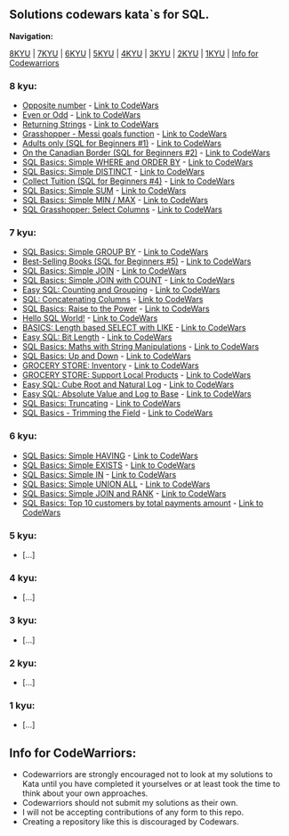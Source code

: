 ## Solutions codewars kata\`s for SQL.


**Navigation:**

[8KYU](https://github.com/ZaytsevNS/python_codewars/tree/main/SQL#8-kyu) | [7KYU](https://github.com/ZaytsevNS/python_codewars/tree/main/SQL#7-kyu) | [6KYU](https://github.com/ZaytsevNS/python_codewars/tree/main/SQL#6-kyu) | [5KYU](https://github.com/ZaytsevNS/python_codewars/tree/main/SQL#5-kyu) | [4KYU](https://github.com/ZaytsevNS/python_codewars/tree/main/SQL#4-kyu) | [3KYU](https://github.com/ZaytsevNS/python_codewars/tree/main/SQL#3-kyu) | [2KYU](https://github.com/ZaytsevNS/python_codewars/tree/main/SQL#2-kyu) | [1KYU](https://github.com/ZaytsevNS/python_codewars/tree/main/SQL#1-kyu) | [Info for Codewarriors](https://github.com/ZaytsevNS/python_codewars/tree/main/SQL#info-for-codewarriors)

### 8 kyu:
- [Opposite number](https://github.com/ZaytsevNS/python_codewars/blob/main/SQL/8KYU/opposite_number.sql) - [Link to CodeWars](https://www.codewars.com/kata/56dec885c54a926dcd001095)
- [Even or Odd](https://github.com/ZaytsevNS/python_codewars/blob/main/SQL/8KYU/even_or_odd.sql) - [Link to CodeWars](https://www.codewars.com/kata/53da3dbb4a5168369a0000fe)
- [Returning Strings](https://github.com/ZaytsevNS/python_codewars/blob/main/SQL/8KYU/returning_strings.sql) - [Link to CodeWars](https://www.codewars.com/kata/55a70521798b14d4750000a4)
- [Grasshopper - Messi goals function](https://github.com/ZaytsevNS/python_codewars/blob/main/SQL/8KYU/grasshopper_messi_goals_function.sql) - [Link to CodeWars](https://www.codewars.com/kata/55f73be6e12baaa5900000d4)
- [Adults only (SQL for Beginners #1)](https://github.com/ZaytsevNS/python_codewars/blob/main/SQL/8KYU/adults_only.sql) - [Link to CodeWars](https://www.codewars.com/kata/590a95eede09f87472000213)
- [On the Canadian Border (SQL for Beginners #2)](https://github.com/ZaytsevNS/python_codewars/blob/main/SQL/8KYU/on_the_canadian_border.sql) - [Link to CodeWars](https://www.codewars.com/kata/590ba881fe13cfdcc20001b4)
- [SQL Basics: Simple WHERE and ORDER BY](https://github.com/ZaytsevNS/python_codewars/blob/main/SQL/8KYU/simple_where_and_order_by.sql) - [Link to CodeWars](https://www.codewars.com/kata/5809508cc47d327c12000084)
- [SQL Basics: Simple DISTINCT](https://github.com/ZaytsevNS/python_codewars/blob/main/SQL/8KYU/simple_distinct.sql) - [Link to CodeWars](https://www.codewars.com/kata/58111670e10b53be31000108)
- [Collect Tuition (SQL for Beginners #4)](https://github.com/ZaytsevNS/python_codewars/blob/main/SQL/8KYU/collect_tuition.sql) - [Link to CodeWars](https://www.codewars.com/kata/5910b0d378cc2ba91400000b)
- [SQL Basics: Simple SUM](https://github.com/ZaytsevNS/python_codewars/blob/main/SQL/8KYU/simple_sum.sql) - [Link to CodeWars](https://www.codewars.com/kata/58110da0009b4f7ef80000ad)
- [SQL Basics: Simple MIN / MAX](https://github.com/ZaytsevNS/python_codewars/blob/main/SQL/8KYU/simple_min_max.sql) - [Link to CodeWars](https://www.codewars.com/kata/581113dce10b531b1d0000bd)
- [SQL Grasshopper: Select Columns](https://github.com/ZaytsevNS/python_codewars/blob/main/SQL/8KYU/select_columns.sql) - [Link to CodeWars](https://www.codewars.com/kata/582365c18917435ab3000020)

### 7 kyu:
- [SQL Basics: Simple GROUP BY](https://github.com/ZaytsevNS/python_codewars/blob/main/SQL/7KYU/simple_group_by.sql) - [Link to CodeWars](https://www.codewars.com/kata/58111f4ee10b5301a7000175)
- [Best-Selling Books (SQL for Beginners #5)](https://github.com/ZaytsevNS/python_codewars/blob/main/SQL/7KYU/best_selling_books.sql) - [Link to CodeWars](https://www.codewars.com/kata/591127cbe8b9fb05bd00004b)
- [SQL Basics: Simple JOIN](https://github.com/ZaytsevNS/python_codewars/blob/main/SQL/7KYU/simple_join.sql) - [Link to CodeWars](https://www.codewars.com/kata/5802e32dd8c944e562000020)
- [SQL Basics: Simple JOIN with COUNT](https://github.com/ZaytsevNS/python_codewars/blob/main/SQL/7KYU/simple_join_with_count.sql) - [Link to CodeWars](https://www.codewars.com/kata/580918e24a85b05ad000010c)
- [Easy SQL: Counting and Grouping](https://github.com/ZaytsevNS/python_codewars/blob/main/SQL/7KYU/counting_and_grouping.sql) - [Link to CodeWars](https://www.codewars.com/kata/594633020a561e329a0000a2)
- [SQL: Concatenating Columns](https://github.com/ZaytsevNS/python_codewars/blob/main/SQL/7KYU/concatenating_columns.sql) - [Link to CodeWars](https://www.codewars.com/kata/59440034e94fae05b2000073)
- [SQL Basics: Raise to the Power](https://github.com/ZaytsevNS/python_codewars/blob/main/SQL/7KYU/raise_to_the_power.sql) - [Link to CodeWars](https://www.codewars.com/kata/594a8f653b5b4e8f3d000035)
- [Hello SQL World!](https://github.com/ZaytsevNS/python_codewars/blob/main/SQL/7KYU/hello_sql_world.sql) - [Link to CodeWars](https://www.codewars.com/kata/581283eb0a5fb13e06000020)
- [BASICS: Length based SELECT with LIKE](https://github.com/ZaytsevNS/python_codewars/blob/main/SQL/7KYU/length_based_select_with_like.sql) - [Link to CodeWars](https://www.codewars.com/kata/5a8d94d3ba1bb569e5000198)
- [Easy SQL: Bit Length](https://github.com/ZaytsevNS/python_codewars/blob/main/SQL/7KYU/bit_length.sql) - [Link to CodeWars](https://www.codewars.com/kata/594900e16fd782a607000059)
- [SQL Basics: Maths with String Manipulations](https://github.com/ZaytsevNS/python_codewars/blob/main/SQL/7KYU/maths_with_string_manipulations.sql) - [Link to CodeWars](https://www.codewars.com/kata/594901ba44645fd7bd00005f)
- [SQL Basics: Up and Down](https://github.com/ZaytsevNS/python_codewars/blob/main/SQL/7KYU/up_and_down.sql) - [Link to CodeWars](https://www.codewars.com/kata/595a3ba3843b0cbf8e000004)
- [GROCERY STORE: Inventory](https://github.com/ZaytsevNS/python_codewars/blob/main/SQL/7KYU/inventory.sql) - [Link to CodeWars](https://www.codewars.com/kata/5a8eb3fb57c562110f0000a1)
- [GROCERY STORE: Support Local Products](https://github.com/ZaytsevNS/python_codewars/blob/main/SQL/7KYU/support_local_products.sql) - [Link to CodeWars](https://www.codewars.com/kata/5a8ed96bfd8c066e7f00011a)
- [Easy SQL: Cube Root and Natural Log](https://github.com/ZaytsevNS/python_codewars/blob/main/SQL/7KYU/cube_root_and_natural_log.sql) - [Link to CodeWars](https://www.codewars.com/kata/594a6ad320ac16a54400007f)
- [Easy SQL: Absolute Value and Log to Base](https://github.com/ZaytsevNS/python_codewars/blob/main/SQL/7KYU/absolute_value_and_log_to_base.sql) - [Link to CodeWars](https://www.codewars.com/kata/594a8f2f7ca3c692a4000041)
- [SQL Basics: Truncating](https://github.com/ZaytsevNS/python_codewars/blob/main/SQL/7KYU/truncating.sql) - [Link to CodeWars](https://www.codewars.com/kata/594a8fa5a2db9e5f290000c3)
- [SQL Basics - Trimming the Field](https://github.com/ZaytsevNS/python_codewars/blob/main/SQL/7KYU/trimming_the_field.sql) - [Link to CodeWars](https://www.codewars.com/kata/59401c25c15cbeb58d000028)

### 6 kyu:
- [SQL Basics: Simple HAVING](https://github.com/ZaytsevNS/python_codewars/blob/main/SQL/6KYU/simple_having.sql) - [Link to CodeWars](https://www.codewars.com/kata/58164ddf890632ce00000220)
- [SQL Basics: Simple EXISTS](https://github.com/ZaytsevNS/python_codewars/blob/main/SQL/6KYU/simple_exists.sql) - [Link to CodeWars](https://www.codewars.com/kata/58113a64e10b53ec36000293)
- [SQL Basics: Simple IN](https://github.com/ZaytsevNS/python_codewars/blob/main/SQL/6KYU/simple_in.sql) - [Link to CodeWars](https://www.codewars.com/kata/58113c03009b4fcc66000d29)
- [SQL Basics: Simple UNION ALL](https://github.com/ZaytsevNS/python_codewars/blob/main/SQL/6KYU/simple_union_all.sql) - [Link to CodeWars](https://www.codewars.com/kata/58112f8004adbbdb500004fe)
- [SQL Basics: Simple JOIN and RANK](https://github.com/ZaytsevNS/python_codewars/blob/main/SQL/6KYU/simple_join_and_rank.sql) - [Link to CodeWars](https://www.codewars.com/kata/58094559c47d323ebd000035)
- [SQL Basics: Top 10 customers by total payments amount](https://github.com/ZaytsevNS/python_codewars/blob/main/SQL/6KYU/top_10_customers_by_total_payments_amount.sql) - [Link to CodeWars](https://www.codewars.com/kata/580d08b5c049aef8f900007c)

### 5 kyu:
- [...]

### 4 kyu:
- [...]

### 3 kyu:
- [...]

### 2 kyu:
- [...]

### 1 kyu:
- [...]

## Info for CodeWarriors:
- Codewarriors are strongly encouraged not to look at my solutions to Kata until you have completed it yourselves or at least took the time to think about your own approaches.
- Codewarriors should not submit my solutions as their own.
- I will not be accepting contributions of any form to this repo.
- Creating a repository like this is discouraged by Codewars.
